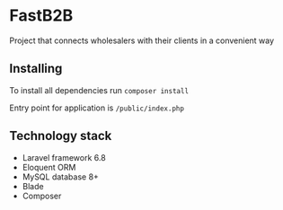 # FastB2B

Project that connects wholesalers with their clients in a convenient way

## Installing

To install all dependencies run ```composer install```

Entry point for application is ```/public/index.php```

## Technology stack
* Laravel framework 6.8
* Eloquent ORM
* MySQL database 8+
* Blade
* Composer